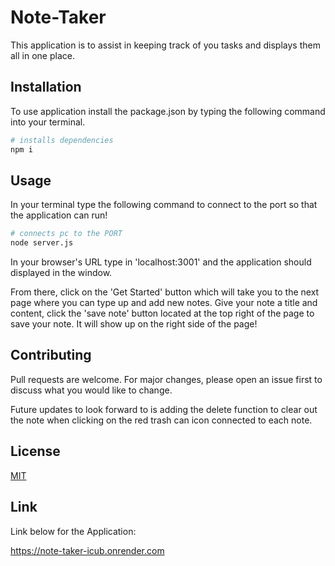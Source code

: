 # Note-Taker

This application is to assist in keeping track of you tasks and displays them all in one place.

## Installation

To use application install the package.json by typing the following command into your terminal.

```bash
# installs dependencies
npm i 
```

## Usage
In your terminal type the following command to connect to the port so that the application can run!

```bash
# connects pc to the PORT
node server.js
```

In your browser's URL type in 'localhost:3001' and the application should displayed in the window. 

From there, click on the 'Get Started' button which will take you to the next page where you can type up and add new notes. Give your note a title and content, click the 'save note' button located at the top right of the page to save your note. It will show up on the right side of the page!

## Contributing

Pull requests are welcome. For major changes, please open an issue first
to discuss what you would like to change.

Future updates to look forward to is adding the delete function to clear out the note when clicking on the red trash can icon connected to each note.

## License

[MIT](https://choosealicense.com/licenses/mit/)



## Link

Link below for the Application:

https://note-taker-icub.onrender.com
